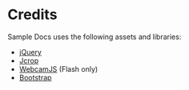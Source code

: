 # Credits

Sample Docs uses the following assets and libraries:

- [jQuery](http://jquery.com)
- [Jcrop](http://deepliquid.com/content/Jcrop.html)
- [WebcamJS](https://github.com/jhuckaby/webcamjs) (Flash only)
- [Bootstrap](http://getbootstrap.com)